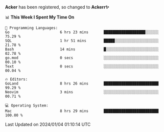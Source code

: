 **Acker** has been registered, so changed to **Ackerr✨**

<!--START_SECTION:waka-->
📊 **This Week I Spent My Time On** 

```text
💬 Programming Languages: 
Go                       6 hrs 23 mins       ███████████████████░░░░░░   75.29 % 
SQL                      1 hr 51 mins        █████░░░░░░░░░░░░░░░░░░░░   21.78 % 
Bash                     14 mins             █░░░░░░░░░░░░░░░░░░░░░░░░   02.78 % 
go.mod                   0 secs              ░░░░░░░░░░░░░░░░░░░░░░░░░   00.10 % 
Text                     0 secs              ░░░░░░░░░░░░░░░░░░░░░░░░░   00.04 % 

🔥 Editors: 
GoLand                   8 hrs 26 mins       █████████████████████████   99.29 % 
Neovim                   3 mins              ░░░░░░░░░░░░░░░░░░░░░░░░░   00.71 % 

💻 Operating System: 
Mac                      8 hrs 29 mins       █████████████████████████   100.00 % 
```


 Last Updated on 2024/01/04 01:10:14 UTC
<!--END_SECTION:waka-->
